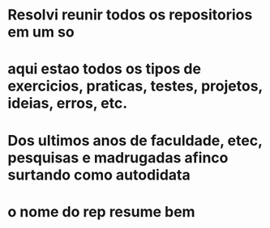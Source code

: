 # Resolvi reunir todos os repositorios em um so

# aqui estao todos os tipos de exercicios, praticas, testes, projetos, ideias, erros, etc.
# Dos ultimos anos de faculdade, etec, pesquisas e madrugadas afinco surtando como autodidata

# o nome do rep resume bem